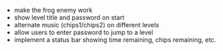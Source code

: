 - make the frog enemy work
- show level title and password on start
- alternate music (chips1/chips2) on different levels
- allow users to enter password to jump to a level
- implement a status bar showing time remaining, chips remaining, etc.
